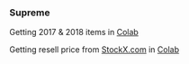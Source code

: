 ### Supreme

Getting 2017 & 2018 items in [Colab](https://drive.google.com/open?id=1RViL35yrzU7qzAZ_f8gMFqigT1YZ4wJ_)

Getting resell price from [StockX.com](https://stockx.com/search?s=supreme) in [Colab](https://drive.google.com/open?id=1RViL35yrzU7qzAZ_f8gMFqigT1YZ4wJ_)
